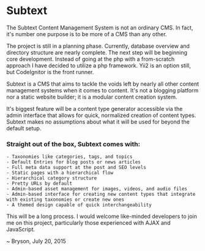 # Subtext
The Subtext Content Management System is not an ordinary CMS. In fact, it's number one purpose is to be more of a CMS than any other.

The project is still in a planning phase. Currently, database overview and directory structure are nearly complete. The next step will be beginning core development. Instead of going at the php with a from-scratch approach I have decided to utilize a php framework. Yii2 is an option still, but CodeIgnitor is the front runner.

Subtext is a CMS that aims to tackle the voids left by nearly all other content management systems when it comes to content. It's not a blogging platform nor a static website builder; it is a modular content creation system.

It's biggest feature will be a content type generator accessible via the admin interface that allows for quick, normalized creation of content types. Subtext makes no assumptions about what it will be used for beyond the default setup.

### Straight out of the box, Subtext comes with:

	- Taxonomies like categories, tags, and topics
	- Default Entries for blog posts or news articles
	- Full meta data support at the post and SEO levels
	- Static pages with a hierarchical flow
	- Hierarchical category structure
	- Pretty URLs by default
	- Admin-based asset management for images, videos, and audio files
	- Admin-based interface for creating new content types that integrate with existing taxonomies or create new ones
	- A themed design capable of quick interchangeability

This will be a long process. I would welcome like-minded developers to join me on this project, particularly those experienced with AJAX and JavaScript.

~ Bryson, July 20, 2015
